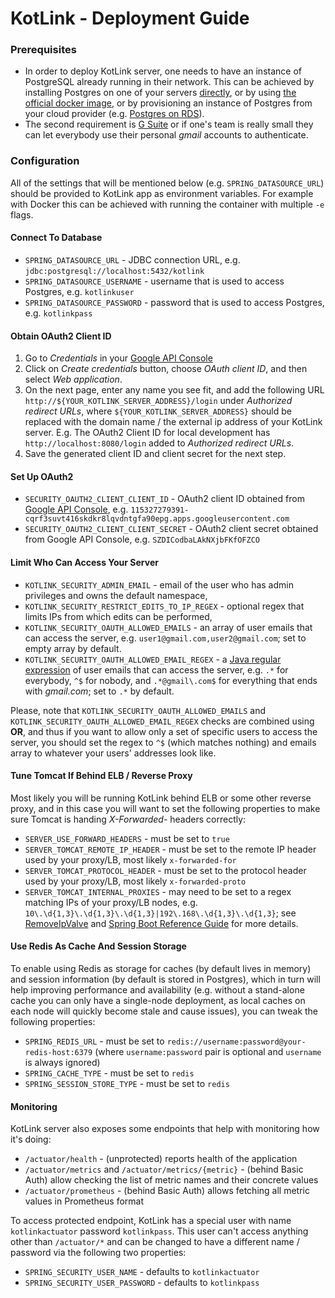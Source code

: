 # KotLink - Deployment Guide

### Prerequisites

* In order to deploy KotLink server, one needs to have an instance of PostgreSQL already running in their network.
This can be achieved by installing Postgres on one of your servers 
[directly](https://www.postgresql.org/docs/current/static/tutorial-install.html),
or by using [the official docker image](https://www.postgresql.org/docs/current/static/tutorial-install.html),
or by provisioning an instance of Postgres from your cloud provider 
(e.g. [Postgres on RDS](https://aws.amazon.com/rds/postgresql/)).
* The second requirement is [G Suite](https://gsuite.google.com/) 
or if one's team is really small they can let everybody use their personal *gmail* accounts to authenticate.

### Configuration

All of the settings that will be mentioned below (e.g. `SPRING_DATASOURCE_URL`) 
should be provided to KotLink app as environment variables. 
For example with Docker this can be achieved with running the container with multiple `-e` flags.

#### Connect To Database

* `SPRING_DATASOURCE_URL` - JDBC connection URL, 
 e.g. `jdbc:postgresql://localhost:5432/kotlink`
* `SPRING_DATASOURCE_USERNAME` - username that is used to access Postgres, 
 e.g. `kotlinkuser`
* `SPRING_DATASOURCE_PASSWORD` - password that is used to access Postgres, 
 e.g. `kotlinkpass`

#### Obtain OAuth2 Client ID

1. Go to *Credentials* in your [Google API Console](https://console.developers.google.com)
1. Click on *Create credentials* button, choose *OAuth client ID*, and then select *Web application*.
1. On the next page, enter any name you see fit, and add the following URL `http://${YOUR_KOTLINK_SERVER_ADDRESS}/login` 
under *Authorized redirect URLs*, where `${YOUR_KOTLINK_SERVER_ADDRESS}` 
should be replaced with the domain name / the external ip address of your KotLink server.
E.g. The OAuth2 Client ID for local development has `http://localhost:8080/login` added to *Authorized redirect URLs*.
1. Save the generated client ID and client secret for the next step.
 
#### Set Up OAuth2
 
* `SECURITY_OAUTH2_CLIENT_CLIENT_ID` - OAuth2 client ID obtained from [Google API Console](https://console.developers.google.com),
 e.g. `115327279391-cqrf3suvt416skdkr8lqvdntgfa90epg.apps.googleusercontent.com`
* `SECURITY_OAUTH2_CLIENT_CLIENT_SECRET` - OAuth2 client secret obtained from Google API Console,
 e.g. `SZDICodbaLAkNXjbFKfOFZCO`

#### Limit Who Can Access Your Server

* `KOTLINK_SECURITY_ADMIN_EMAIL` - email of the user who has admin privileges and owns the default namespace,
* `KOTLINK_SECURITY_RESTRICT_EDITS_TO_IP_REGEX` - optional regex that limits IPs from which edits can be performed,
* `KOTLINK_SECURITY_OAUTH_ALLOWED_EMAILS` - an array of user emails that can access the server, 
 e.g. `user1@gmail.com,user2@gmail.com`; set to empty array by default.
* `KOTLINK_SECURITY_OAUTH_ALLOWED_EMAIL_REGEX` - a [Java regular expression](https://docs.oracle.com/javase/8/docs/api/java/util/regex/Pattern.html) 
 of user emails that can access the server, e.g. `.*` for everybody, `^$` for nobody,
 and `.*@gmail\.com$` for everything that ends with *gmail.com*; set to `.*` by default.

Please, note that `KOTLINK_SECURITY_OAUTH_ALLOWED_EMAILS` and `KOTLINK_SECURITY_OAUTH_ALLOWED_EMAIL_REGEX` checks 
are combined using **OR**, and thus if you want to allow only a set of specific users to access the server,
you should set the regex to `^$` (which matches nothing) and emails array to whatever your users' addresses look like.

#### Tune Tomcat If Behind ELB / Reverse Proxy

Most likely you will be running KotLink behind ELB or some other reverse proxy, 
and in this case you will want to set the following properties 
to make sure Tomcat is handing *X-Forwarded-* headers correctly: 

* `SERVER_USE_FORWARD_HEADERS` - must be set to `true`
* `SERVER_TOMCAT_REMOTE_IP_HEADER` - must be set to the remote IP header used by your proxy/LB, most likely `x-forwarded-for`
* `SERVER_TOMCAT_PROTOCOL_HEADER` - must be set to the protocol header used by your proxy/LB, most likely `x-forwarded-proto`
* `SERVER_TOMCAT_INTERNAL_PROXIES` - may need to be set to a regex matching IPs of your proxy/LB nodes,
e.g. `10\.\d{1,3}\.\d{1,3}\.\d{1,3}|192\.168\.\d{1,3}\.\d{1,3}`; 
see [RemoveIpValve](https://tomcat.apache.org/tomcat-8.5-doc/api/org/apache/catalina/valves/RemoteIpValve.html)
and [Spring Boot Reference Guide](https://docs.spring.io/spring-boot/docs/current-SNAPSHOT/reference/htmlsingle/#howto-customize-tomcat-behind-a-proxy-server)
for more details.

#### Use Redis As Cache And Session Storage

To enable using Redis as storage for caches (by default lives in memory) 
and session information (by default is stored in Postgres), 
which in turn will help improving performance and availability 
(e.g. without a stand-alone cache you can only have a single-node deployment, 
as local caches on each node will quickly become stale and cause issues),
you can tweak the following properties:

* `SPRING_REDIS_URL` - must be set to `redis://username:password@your-redis-host:6379` 
(where `username:password` pair is optional and `username` is always ignored)
* `SPRING_CACHE_TYPE` - must be set to `redis`
* `SPRING_SESSION_STORE_TYPE` - must be set to `redis`

#### Monitoring

KotLink server also exposes some endpoints that help with monitoring how it's doing:

* `/actuator/health` - (unprotected) reports health of the application
* `/actuator/metrics` and `/actuator/metrics/{metric}` - 
(behind Basic Auth) allow checking the list of metric names and their concrete values
* `/actuator/prometheus` - (behind Basic Auth) allows fetching all metric values in Prometheus format

To access protected endpoint, KotLink has a special user with name `kotlinkactuator` password `kotlinkpass`.
This user can't access anything other than `/actuator/*` 
and can be changed to have a different name / password via the following two properties:

* `SPRING_SECURITY_USER_NAME` - defaults to `kotlinkactuator`
* `SPRING_SECURITY_USER_PASSWORD` - defaults to `kotlinkpass`
